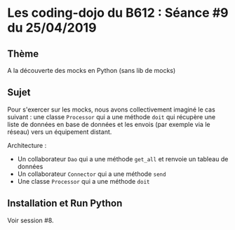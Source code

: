 # Les coding-dojo du B612 : Séance #9 du 25/04/2019

## Thème

A la découverte des mocks en Python (sans lib de mocks)

## Sujet

Pour s'exercer sur les mocks, nous avons collectivement imaginé le cas suivant :
une classe `Processor` qui a une méthode `doit` qui récupère une liste de données
en base de données et les envois (par exemple via le réseau) vers un équipement 
distant.

Architecture :
* Un collaborateur `Dao` qui a une méthode `get_all` et renvoie un tableau de données
* Un collaborateur `Connector` qui a une méthode `send`
* Une classe  `Processor` qui a une méthode `doit`

## Installation et Run Python

Voir session #8.
